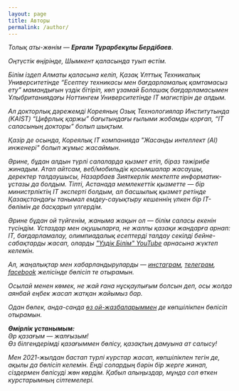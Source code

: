 ```yaml
---
layout: page
title: Авторы
permalink: /author/
---
```


*Толық аты-жөнім* &mdash; <i><b>Ерғали Тұрарбекұлы Бердібаев</b></i>.

*Оңтүстік өңірінде, Шымкент қаласында туып өстім.* 

*Білім іздеп Алматы қаласына келіп, Қазақ Ұлттық Техникалық Университетінде “Есептеу техникасы мен бағдарламалық қамтамасыз ету” мамандығын үздік бітіріп, көп ұзамай Болашақ бағдарламасымен Ұлыбританиядағы Ноттингем Университетінде IT магистірін де алдым.*

*Ал докторлық дәрежемді Кореяның Озық Технологиялар Институтында (KAIST) “Цифрлық қаржы” бағытындағы ғылыми жобамды қорғап, “IT саласының докторы” болып шықтым.*

*Қазір де осында, Кореялық IT компанияда "Жасанды интеллект (AI) инженері" болып жұмыс жасаймын.*

*Әрине, бұдан алдын түрлі салаларда қызмет етіп, біраз тәжірибе жинадым. Атап айтсам, веб/мобильдік қосымшалар жасаушы, деректер талдаушысы, Назарбаев Зияткерлік мектепте информатик-ұстазы да болдым. Тіпті, Астанада мемлекеттік қызметте &mdash; бір министрліктің IT эксперті болдым, ал басшылық қызмет ретінде Қазақстандағы танымал емдеу-сауықтыру кешеннің үлкен бір ІТ-бөлімін де басқарып үлгердім.*

*Әрине бұдан ой түйгенім, жаныма жақын ол &mdash; білім саласы екенін түсіндім. Ұстаздар мен оқушыларға, не жалпы қазақи жандарға арнап: IT, бағдарламалау, олимпиадалық есептерді талдау секілді бейне-сабақтарды жасап, оларды ["Үздік Білім" YouTube](https://www.youtube.com/@Uzdik) арнасына жүктеп келемін.*

*Ал, жаңалықтар мен хабарландыруларды &mdash; [инстаграм](https://www.instagram.com/uzdik.bilim/), [телеграм](https://t.me/Uzdik_BILIM), [facebook](https://www.facebook.com/uzdik.bilim) желісінде бөлісіп те отырамын.*

*Осылай менен көмек, не жай ғана нұсқаулығым болсын деп, осы жолда аянбай еңбек жасап жатқан жайымыз бар.*

*Одан бөлек, анда-санда [өз ой-жазбаларыммен](https://t.me/Yergalilfe) де көпшілікпен бөлісіп отырамын.*

<i><b>Өмірлік ұстанымым:</b></i><br>
*Әр қазағым &mdash; жалғызым! <br>Өз білгендерімді қазағыммен бөлісу, қазақтың дамуына ат салысу!*


*Мен 2021-жылдан бастап түрлі күрстар жасап, көпшілікпен тегін де, ақылы да бөлісіп келемін. Енді солардың бәрін бір жерге жинап, сіздермен бөлісуді жөн көрдім. Қабыл алыңыздар, мұнда сол өткен курстарымның сілтемелері.*
